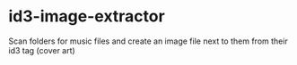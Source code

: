 # id3-image-extractor
Scan folders for music files and create an image file next to them from their id3 tag (cover art)
